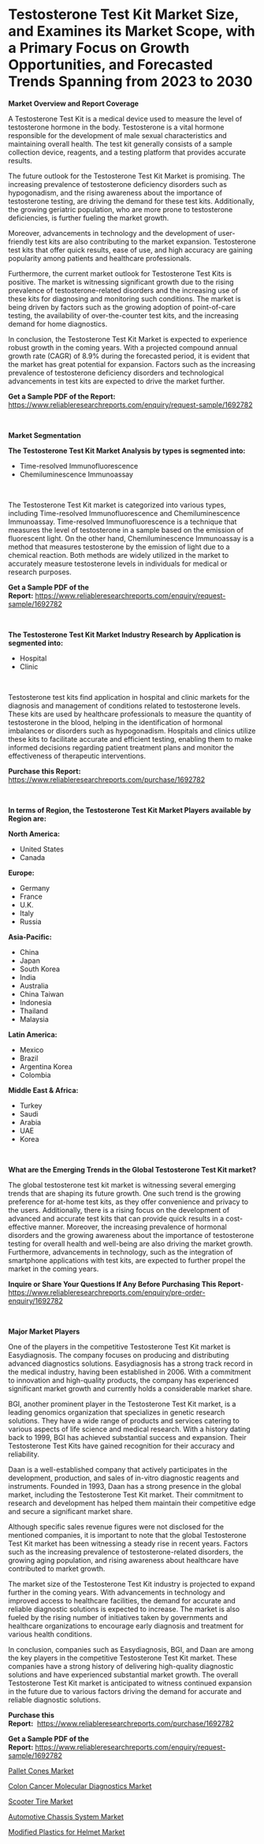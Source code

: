 <p><h1>Testosterone Test Kit Market Size, and Examines its Market Scope, with a Primary Focus on Growth Opportunities, and Forecasted Trends Spanning from 2023 to 2030</h1></p><p><strong>Market Overview and Report Coverage</strong></p>
<p><p>A Testosterone Test Kit is a medical device used to measure the level of testosterone hormone in the body. Testosterone is a vital hormone responsible for the development of male sexual characteristics and maintaining overall health. The test kit generally consists of a sample collection device, reagents, and a testing platform that provides accurate results.</p><p>The future outlook for the Testosterone Test Kit Market is promising. The increasing prevalence of testosterone deficiency disorders such as hypogonadism, and the rising awareness about the importance of testosterone testing, are driving the demand for these test kits. Additionally, the growing geriatric population, who are more prone to testosterone deficiencies, is further fueling the market growth.</p><p>Moreover, advancements in technology and the development of user-friendly test kits are also contributing to the market expansion. Testosterone test kits that offer quick results, ease of use, and high accuracy are gaining popularity among patients and healthcare professionals.</p><p>Furthermore, the current market outlook for Testosterone Test Kits is positive. The market is witnessing significant growth due to the rising prevalence of testosterone-related disorders and the increasing use of these kits for diagnosing and monitoring such conditions. The market is being driven by factors such as the growing adoption of point-of-care testing, the availability of over-the-counter test kits, and the increasing demand for home diagnostics.</p><p>In conclusion, the Testosterone Test Kit Market is expected to experience robust growth in the coming years. With a projected compound annual growth rate (CAGR) of 8.9% during the forecasted period, it is evident that the market has great potential for expansion. Factors such as the increasing prevalence of testosterone deficiency disorders and technological advancements in test kits are expected to drive the market further.</p></p>
<p><strong>Get a Sample PDF of the Report:</strong> <a href="https://www.reliableresearchreports.com/enquiry/request-sample/1692782">https://www.reliableresearchreports.com/enquiry/request-sample/1692782</a></p>
<p>&nbsp;</p>
<p><strong>Market Segmentation</strong></p>
<p><strong>The Testosterone Test Kit Market Analysis by types is segmented into:</strong></p>
<p><ul><li>Time-resolved Immunofluorescence</li><li>Chemiluminescence Immunoassay</li></ul></p>
<p>&nbsp;</p>
<p><p>The Testosterone Test Kit market is categorized into various types, including Time-resolved Immunofluorescence and Chemiluminescence Immunoassay. Time-resolved Immunofluorescence is a technique that measures the level of testosterone in a sample based on the emission of fluorescent light. On the other hand, Chemiluminescence Immunoassay is a method that measures testosterone by the emission of light due to a chemical reaction. Both methods are widely utilized in the market to accurately measure testosterone levels in individuals for medical or research purposes.</p></p>
<p><strong>Get a Sample PDF of the Report:</strong>&nbsp;<a href="https://www.reliableresearchreports.com/enquiry/request-sample/1692782">https://www.reliableresearchreports.com/enquiry/request-sample/1692782</a></p>
<p>&nbsp;</p>
<p><strong>The Testosterone Test Kit Market Industry Research by Application is segmented into:</strong></p>
<p><ul><li>Hospital</li><li>Clinic</li></ul></p>
<p>&nbsp;</p>
<p><p>Testosterone test kits find application in hospital and clinic markets for the diagnosis and management of conditions related to testosterone levels. These kits are used by healthcare professionals to measure the quantity of testosterone in the blood, helping in the identification of hormonal imbalances or disorders such as hypogonadism. Hospitals and clinics utilize these kits to facilitate accurate and efficient testing, enabling them to make informed decisions regarding patient treatment plans and monitor the effectiveness of therapeutic interventions.</p></p>
<p><strong>Purchase this Report:</strong>&nbsp; <a href="https://www.reliableresearchreports.com/purchase/1692782">https://www.reliableresearchreports.com/purchase/1692782</a></p>
<p>&nbsp;</p>
<p><strong>In terms of Region, the Testosterone Test Kit Market Players available by Region are:</strong></p>
<p>
    <p> <strong> North America: </strong>
        <ul>
            <li>United States</li>
            <li>Canada</li>
        </ul>
        </p> 
    <p> <strong> Europe: </strong>
        <ul>
            <li>Germany</li>
            <li>France</li>
            <li>U.K.</li>
            <li>Italy</li>
            <li>Russia</li>
        </ul>
        </p> 
    <p> <strong> Asia-Pacific: </strong>
        <ul>
            <li>China</li>
            <li>Japan</li>
            <li>South Korea</li>
            <li>India</li>
            <li>Australia</li>
            <li>China Taiwan</li>
            <li>Indonesia</li>
            <li>Thailand</li>
            <li>Malaysia</li>
        </ul>
        </p> 
    <p> <strong> Latin America: </strong>
        <ul>
            <li>Mexico</li>
            <li>Brazil</li>
            <li>Argentina Korea</li>
            <li>Colombia</li>
        </ul>
        </p> 
    <p> <strong> Middle East & Africa: </strong>
        <ul>
            <li>Turkey</li>
            <li>Saudi</li>
            <li>Arabia</li>
            <li>UAE</li>
            <li>Korea</li>
        </ul>
    </p>
    </p>
<p>&nbsp;</p>
<p><strong>What are the Emerging Trends in the Global Testosterone Test Kit market?</strong></p>
<p><p>The global testosterone test kit market is witnessing several emerging trends that are shaping its future growth. One such trend is the growing preference for at-home test kits, as they offer convenience and privacy to the users. Additionally, there is a rising focus on the development of advanced and accurate test kits that can provide quick results in a cost-effective manner. Moreover, the increasing prevalence of hormonal disorders and the growing awareness about the importance of testosterone testing for overall health and well-being are also driving the market growth. Furthermore, advancements in technology, such as the integration of smartphone applications with test kits, are expected to further propel the market in the coming years.</p></p>
<p><strong>Inquire or Share Your Questions If Any Before Purchasing This Report</strong>- <a href="https://www.reliableresearchreports.com/enquiry/pre-order-enquiry/1692782">https://www.reliableresearchreports.com/enquiry/pre-order-enquiry/1692782</a></p>
<p>&nbsp;</p>
<p><strong>Major Market Players</strong></p>
<p><p>One of the players in the competitive Testosterone Test Kit market is Easydiagnosis. The company focuses on producing and distributing advanced diagnostics solutions. Easydiagnosis has a strong track record in the medical industry, having been established in 2006. With a commitment to innovation and high-quality products, the company has experienced significant market growth and currently holds a considerable market share.</p><p>BGI, another prominent player in the Testosterone Test Kit market, is a leading genomics organization that specializes in genetic research solutions. They have a wide range of products and services catering to various aspects of life science and medical research. With a history dating back to 1999, BGI has achieved substantial success and expansion. Their Testosterone Test Kits have gained recognition for their accuracy and reliability.</p><p>Daan is a well-established company that actively participates in the development, production, and sales of in-vitro diagnostic reagents and instruments. Founded in 1993, Daan has a strong presence in the global market, including the Testosterone Test Kit market. Their commitment to research and development has helped them maintain their competitive edge and secure a significant market share.</p><p>Although specific sales revenue figures were not disclosed for the mentioned companies, it is important to note that the global Testosterone Test Kit market has been witnessing a steady rise in recent years. Factors such as the increasing prevalence of testosterone-related disorders, the growing aging population, and rising awareness about healthcare have contributed to market growth.</p><p>The market size of the Testosterone Test Kit industry is projected to expand further in the coming years. With advancements in technology and improved access to healthcare facilities, the demand for accurate and reliable diagnostic solutions is expected to increase. The market is also fueled by the rising number of initiatives taken by governments and healthcare organizations to encourage early diagnosis and treatment for various health conditions.</p><p>In conclusion, companies such as Easydiagnosis, BGI, and Daan are among the key players in the competitive Testosterone Test Kit market. These companies have a strong history of delivering high-quality diagnostic solutions and have experienced substantial market growth. The overall Testosterone Test Kit market is anticipated to witness continued expansion in the future due to various factors driving the demand for accurate and reliable diagnostic solutions.</p></p>
<p><strong>Purchase this Report:</strong>&nbsp;&nbsp;<a href="https://www.reliableresearchreports.com/purchase/1692782">https://www.reliableresearchreports.com/purchase/1692782</a></p>
<p></p>
<p><strong>Get a Sample PDF of the Report:</strong>&nbsp;<a href="https://www.reliableresearchreports.com/enquiry/request-sample/1692782">https://www.reliableresearchreports.com/enquiry/request-sample/1692782</a></p>
<p><p><a href="https://www.linkedin.com/pulse/pallet-cones-market-challenges-opportunities-growth-uc4ke/">Pallet Cones Market</a></p><p><a href="https://www.linkedin.com/pulse/colon-cancer-molecular-diagnostics-market-research-report-3zdne/">Colon Cancer Molecular Diagnostics Market</a></p><p><a href="https://medium.com/@nolalockman2023/scooter-tire-market-comprehensive-assessment-by-type-application-and-geography-4aad033f3434">Scooter Tire Market</a></p><p><a href="https://medium.com/@mikemonahan1944/automotive-chassis-system-nbsp-market-focuses-on-market-share-size-and-projected-forecast-till-14bdb8c1c09a">Automotive Chassis System Market</a></p><p><a href="https://www.linkedin.com/pulse/modified-plastics-helmet-market-research-report-unlocks-analysis-xddqe/">Modified Plastics for Helmet Market</a></p></p>